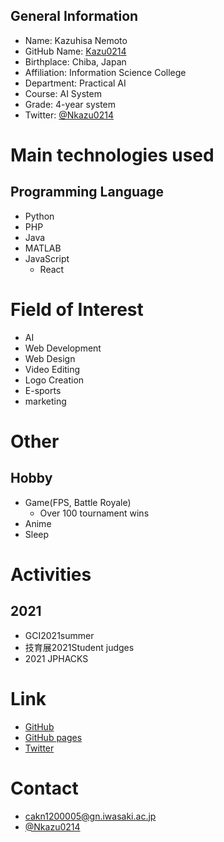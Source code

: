 ## General Information
- Name: Kazuhisa Nemoto
- GitHub Name: [Kazu0214](https://github.com/Kazu0214)
- Birthplace: Chiba, Japan
- Affiliation: Information Science College
- Department: Practical AI
- Course: AI System
- Grade: 4-year system
- Twitter: [@Nkazu0214](https://twitter.com/NKazu0214)

# Main technologies used
## Programming Language
  - Python
  - PHP
  - Java
  - MATLAB
  - JavaScript
    - React

# Field of Interest
- AI
- Web Development
- Web Design
- Video Editing
- Logo Creation
- E-sports
- marketing

# Other
## Hobby
  - Game(FPS, Battle Royale)
    - Over 100 tournament wins
  - Anime
  - Sleep

# Activities
## 2021
 - GCI2021summer
 - 技育展2021Student judges
 - 2021 JPHACKS

# Link
 - [GitHub](https://github.com/Kazu0214)
 - [GitHub pages](https://kazu0214.github.io/)
 - [Twitter](https://twitter.com/NKazu0214)

# Contact
- cakn1200005@gn.iwasaki.ac.jp
- [@Nkazu0214](https://twitter.com/NKazu0214)
